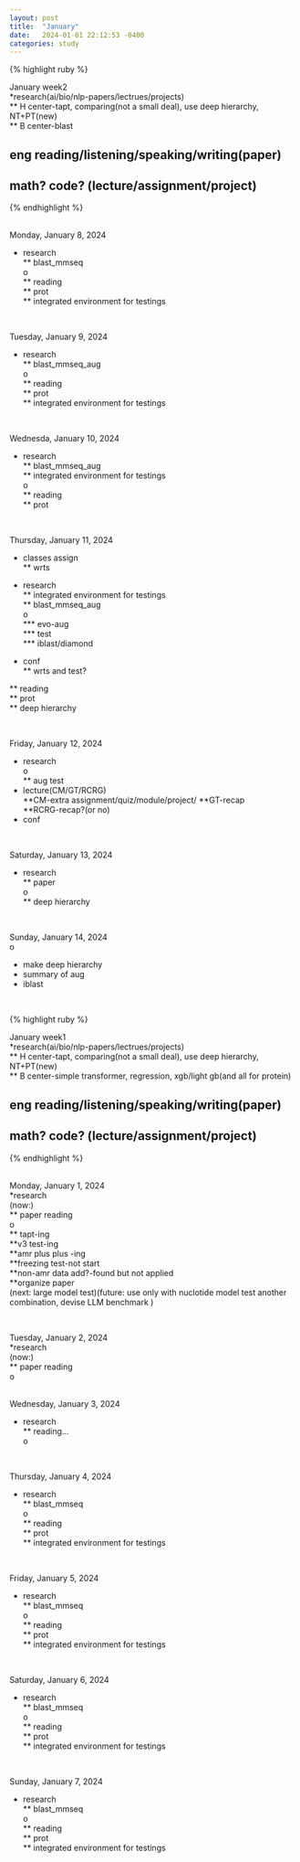 ```yaml
---
layout: post
title:  "January"
date:   2024-01-01 22:12:53 -0400
categories: study
---
```






{% highlight ruby %}


January week2   
*research(ai/bio/nlp-papers/lectrues/projects)  
** H center-tapt, comparing(not a small deal), use deep hierarchy, NT+PT(new)  
** B center-blast     
	
## eng reading/listening/speaking/writing(paper)  
## math? code? (lecture/assignment/project)    

{% endhighlight %}  
<br/>


Monday, January 8, 2024  
* research  
** blast_mmseq  
o  
** reading  
** prot  
** integrated environment for testings  
<br/>  


Tuesday, January 9, 2024  
* research  
** blast_mmseq_aug    
o  
** reading  
** prot  
** integrated environment for testings  
<br/>  


Wednesda, January 10, 2024  
* research  
** blast_mmseq_aug    
** integrated environment for testings  
o  
** reading  
** prot  
<br/>  


Thursday, January 11, 2024  
* classes assign  
** wrts  
* research  
** integrated environment for testings  
** blast_mmseq_aug      
o  
*** evo-aug  
*** test  
*** iblast/diamond  

* conf  
** wrts and test?  


** reading  
** prot  
** deep hierarchy  

<br/>  


Friday, January 12, 2024  
* research  
o  
** aug test  
* lecture(CM/GT/RCRG)  
**CM-extra assignment/quiz/module/project/
**GT-recap  
**RCRG-recap?(or no)  
* conf  
<br/>

Saturday, January 13, 2024  
* research  
** paper  
o  
** deep hierarchy  
<br/>  

Sunday, January 14, 2024  
o  
* make deep hierarchy  
* summary of aug  
* iblast  
<br/>  






{% highlight ruby %}


January week1   
*research(ai/bio/nlp-papers/lectrues/projects)  
** H center-tapt, comparing(not a small deal), use deep hierarchy, NT+PT(new)  
** B center-simple transformer, regression, xgb/light gb(and all for protein)    
	
## eng reading/listening/speaking/writing(paper)  
## math? code? (lecture/assignment/project)    

{% endhighlight %}  
<br/>





Monday, January 1, 2024  
*research  
(now:)  
** paper reading  
o  
** tapt-ing  
**v3 test-ing  
**amr plus plus  -ing    
**freezing test-not start  
**non-amr data add?-found but not applied     
**organize paper  
(next: large model test)(future: use only with nuclotide model test another combination, devise LLM benchmark )  

<br/>  

Tuesday, January 2, 2024  
*research  
(now:)  
** paper reading  
o  
<br/>

Wednesday, January 3, 2024  
* research  
** reading...  
o  
<br/>  

Thursday, January 4, 2024  
* research  
** blast_mmseq  
o  
** reading  
** prot  
** integrated environment for testings  
<br/>  


Friday, January 5, 2024  
* research  
** blast_mmseq  
o  
** reading  
** prot  
** integrated environment for testings  
<br/>  


Saturday, January 6, 2024  
* research  
** blast_mmseq  
o  
** reading  
** prot  
** integrated environment for testings  
<br/>  

Sunday, January 7, 2024  
* research  
** blast_mmseq  
o  
** reading  
** prot  
** integrated environment for testings  
<br/>  











